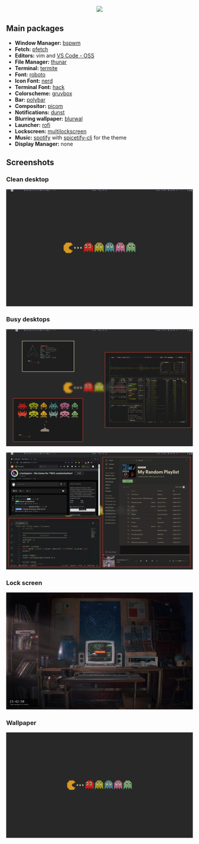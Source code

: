 <p align="center">
  <img width="40%" src="https://imgur.com/ZGE5XCL.png" />
</p>

## Main packages

- **Window Manager:** [bspwm](https://github.com/baskerville/bspwm)
- **Fetch:** [pfetch](https://github.com/dylanaraps/pfetch)
- **Editors:** vim and [VS Code - OSS](https://github.com/microsoft/vscode/wiki/Differences-between-the-repository-and-Visual-Studio-Code)
- **File Manager:** [thunar](https://docs.xfce.org/xfce/thunar/start)
- **Terminal:** [termite](https://github.com/thestinger/termite)
- **Font:** [roboto](https://fonts.google.com/specimen/Roboto)
- **Icon Font:** [nerd](https://www.nerdfonts.com/)
- **Terminal Font:** [hack](https://github.com/source-foundry/Hack)
- **Colorscheme:** [gruvbox](https://github.com/morhetz/gruvbox)
- **Bar:** [polybar](https://github.com/polybar/polybar)
- **Compositor:** [picom](https://github.com/yshui/picom)
- **Notifications:** [dunst](https://github.com/dunst-project/dunst)
- **Blurring wallpaper:** [blurwal](https://gitlab.com/BVollmerhaus/blurwal/)
- **Launcher:** [rofi](https://github.com/davatorium/rofi)
- **Lockscreen:** [multilockscreen](https://github.com/jeffmhubbard/multilockscreen)
- **Music:** [spotify](https://wiki.archlinux.org/index.php/spotify) with [spicetify-cli](https://github.com/khanhas/spicetify-cli) for the theme
- **Display Manager:** none

## Screenshots

### Clean desktop
![Desktop-Preview](https://raw.githubusercontent.com/ChuckD3ath/dotfiles/main/pictures/emptyDesktop.png)


### Busy desktops
![Desktop-Preview2](https://raw.githubusercontent.com/ChuckD3ath/dotfiles/main/pictures/busyDesktop.png)

![Desktop-Preview3](https://raw.githubusercontent.com/ChuckD3ath/dotfiles/main/pictures/busyDesktop2.png)

### Lock screen
![Lock-Screen](https://raw.githubusercontent.com/ChuckD3ath/dotfiles/main/pictures/lockScreen.png)

### Wallpaper
![Walpaper](https://raw.githubusercontent.com/ChuckD3ath/dotfiles/main/pictures/wallpaper.png)
